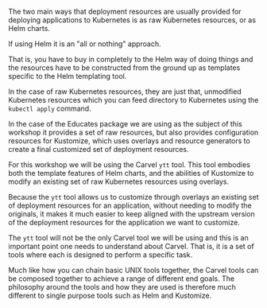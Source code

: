 The two main ways that deployment resources are usually provided for deploying
applications to Kubernetes is as raw Kubernetes resources, or as Helm charts.

If using Helm it is an "all or nothing" approach.

That is, you have to buy in completely to the Helm way of doing things and
the resources have to be constructed from the ground up as templates specific
to the Helm templating tool.

In the case of raw Kubernetes resources, they are just that, unmodified
Kubernetes resources which you can feed directory to Kubernetes using the
``kubectl apply`` command.

In the case of the Educates package we are using as the subject of this
workshop it provides a set of raw resources, but also provides
configuration resources for Kustomize, which uses overlays and resource
generators to create a final customized set of deployment resources.

For this workshop we will be using the Carvel ``ytt`` tool. This tool embodies
both the template features of Helm charts, and the abilities of Kustomize to
modify an existing set of raw Kubernetes resources using overlays.

Because the ``ytt`` tool allows us to customize through overlays an existing
set of deployment resources for an application, without needing to modify the
originals, it makes it much easier to keep aligned with the upstream version
of the deployment resources for the application we want to customize.

The ``ytt`` tool will not be the only Carvel tool we will be using and this
is an important point one needs to understand about Carvel. That is, it is a
set of tools where each is designed to perform a specific task.

Much like how you can chain basic UNIX tools together, the Carvel tools can be
composed together to achieve a range of different end goals. The philosophy
around the tools and how they are used is therefore much different to single
purpose tools such as Helm and Kustomize. 
